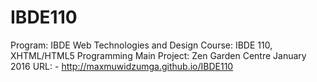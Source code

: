 # IBDE110
Program: IBDE Web Technologies and Design
Course: IBDE 110, XHTML/HTML5 Programming
Main Project: Zen Garden Centre
January 2016
URL: - http://maxmuwidzumga.github.io/IBDE110
